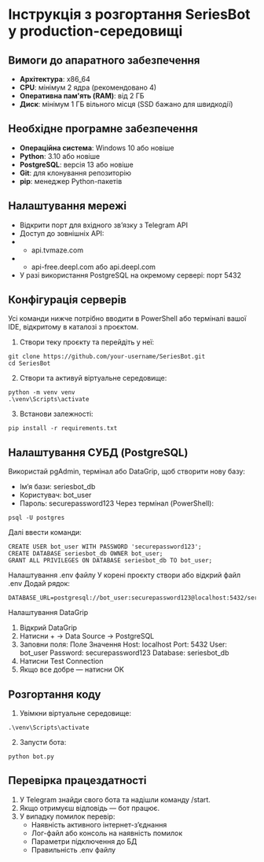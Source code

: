 # Інструкція з розгортання SeriesBot у production-середовищі

## Вимоги до апаратного забезпечення

- **Архітектура**: x86_64
- **CPU**: мінімум 2 ядра (рекомендовано 4)
- **Оперативна пам'ять (RAM)**: від 2 ГБ 
- **Диск**: мінімум 1 ГБ вільного місця (SSD бажано для швидкодії)

## Необхідне програмне забезпечення

- **Операційна система**: Windows 10 або новіше
- **Python**: 3.10 або новіше
- **PostgreSQL**: версія 13 або новіше
- **Git**: для клонування репозиторію
- **pip**: менеджер Python-пакетів


## Налаштування мережі

- Відкрити порт для вхідного зв’язку з Telegram API 
- Доступ до зовнішніх API:
- - api.tvmaze.com
- - api-free.deepl.com або api.deepl.com
- У разі використання PostgreSQL на окремому сервері: порт 5432

## Конфігурація серверів
    
Усі команди нижче потрібно вводити в PowerShell або терміналі вашої IDE, відкритому в каталозі з проєктом.
1. Створи теку проєкту та перейдіть у неї:
```
git clone https://github.com/your-username/SeriesBot.git
cd SeriesBot
``` 
2. Створи та активуй віртуальне середовище:
```
python -m venv venv
.\venv\Scripts\activate
```
3. Встанови залежності:
```
pip install -r requirements.txt
```
## Налаштування СУБД (PostgreSQL)
Використай pgAdmin, термінал або DataGrip, щоб створити нову базу:
- Ім’я бази: seriesbot_db
- Користувач: bot_user
- Пароль: securepassword123
Через термінал (PowerShell):
```
psql -U postgres
```
Далі ввести команди:
```
CREATE USER bot_user WITH PASSWORD 'securepassword123';
CREATE DATABASE seriesbot_db OWNER bot_user;
GRANT ALL PRIVILEGES ON DATABASE seriesbot_db TO bot_user;
```

Налаштування .env файлу
У корені проєкту створи або відкрий файл .env
Додай рядок:
```
DATABASE_URL=postgresql://bot_user:securepassword123@localhost:5432/seriesbot_db
```
Налаштування DataGrip
1. Відкрий DataGrip 
2. Натисни + → Data Source → PostgreSQL 
3. Заповни поля:
Поле   Значення
Host: localhost
Port: 5432
User: bot_user
Password: securepassword123
Database: seriesbot_db
4. Натисни Test Connection 
5. Якщо все добре — натисни OK

##  Розгортання коду
1. Увімкни віртуальне середовище:
```
.\venv\Scripts\activate
```
2. Запусти бота:
```
python bot.py
```
## Перевірка працездатності
1. У Telegram знайди свого бота та надішли команду /start.
2. Якщо отримуєш відповідь — бот працює.
3. У випадку помилок перевір:
   - Наявність активного інтернет-з’єднання
   - Лог-файл або консоль на наявність помилок
   - Параметри підключення до БД
   - Правильність .env файлу